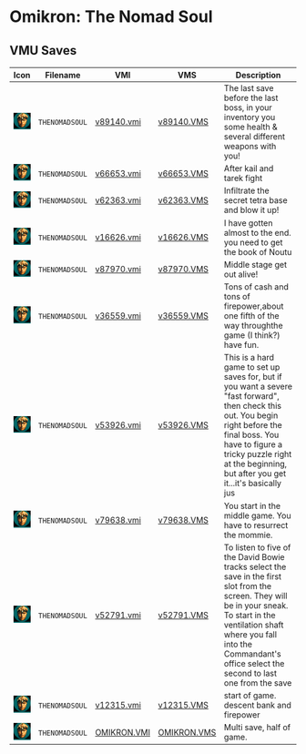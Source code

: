 # Omikron: The Nomad Soul

## VMU Saves

| Icon | Filename | VMI | VMS | Description |
|------|----------|-----|-----|-------------|
| ![Omikron: The Nomad Soul](../icons/THENOMADSOUL.GIF) | `THENOMADSOUL` | [v89140.vmi](v89140.vmi) | [v89140.VMS](v89140.VMS) | The last save before the last boss, in your inventory you some health & several different weapons with you!  |
| ![Omikron: The Nomad Soul](../icons/THENOMADSOUL.GIF) | `THENOMADSOUL` | [v66653.vmi](v66653.vmi) | [v66653.VMS](v66653.VMS) | After kail and tarek fight  |
| ![Omikron: The Nomad Soul](../icons/THENOMADSOUL.GIF) | `THENOMADSOUL` | [v62363.vmi](v62363.vmi) | [v62363.VMS](v62363.VMS) | Infiltrate the secret tetra base and blow it up!  |
| ![Omikron: The Nomad Soul](../icons/THENOMADSOUL.GIF) | `THENOMADSOUL` | [v16626.vmi](v16626.vmi) | [v16626.VMS](v16626.VMS) | I have gotten almost to the end. you need to get the book of Noutu  |
| ![Omikron: The Nomad Soul](../icons/THENOMADSOUL.GIF) | `THENOMADSOUL` | [v87970.vmi](v87970.vmi) | [v87970.VMS](v87970.VMS) | Middle stage get out alive!  |
| ![Omikron: The Nomad Soul](../icons/THENOMADSOUL.GIF) | `THENOMADSOUL` | [v36559.vmi](v36559.vmi) | [v36559.VMS](v36559.VMS) | Tons of cash and tons of firepower,about one fifth of the way throughthe game (I think?) have fun.  |
| ![Omikron: The Nomad Soul](../icons/THENOMADSOUL.GIF) | `THENOMADSOUL` | [v53926.vmi](v53926.vmi) | [v53926.VMS](v53926.VMS) | This is a hard game to set up saves for, but if you want a severe "fast forward", then check this out.  You begin right before the final boss.  You have to figure a tricky puzzle right at the beginning, but after you get it...it's basically jus |
| ![Omikron: The Nomad Soul](../icons/THENOMADSOUL.GIF) | `THENOMADSOUL` | [v79638.vmi](v79638.vmi) | [v79638.VMS](v79638.VMS) | You start in the middle game. You have to resurrect the mommie.  |
| ![Omikron: The Nomad Soul](../icons/THENOMADSOUL.GIF) | `THENOMADSOUL` | [v52791.vmi](v52791.vmi) | [v52791.VMS](v52791.VMS) | To listen to five of the David Bowie tracks select the save in the first slot from the screen. They will be in your sneak. To start in the ventilation shaft where you fall into the Commandant's office select the second to last one from the save |
| ![Omikron: The Nomad Soul](../icons/THENOMADSOUL.GIF) | `THENOMADSOUL` | [v12315.vmi](v12315.vmi) | [v12315.VMS](v12315.VMS) | start of game. descent bank and firepower  |
| ![Omikron: The Nomad Soul](../icons/THENOMADSOUL.GIF) | `THENOMADSOUL` | [OMIKRON.VMI](OMIKRON.VMI) | [OMIKRON.VMS](OMIKRON.VMS) | Multi save, half of game. |
